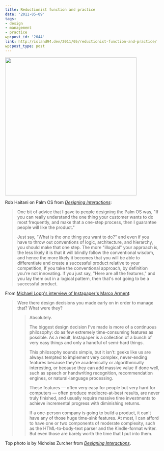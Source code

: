 ```yaml
---
title: Reductionist function and practice
date: '2011-05-09'
tags:
- design
- management
- practice
wp:post_id: '2644'
link: http://island94.dev/2011/05/reductionist-function-and-practice/
wp:post_type: post
---
```


<img class="aligncenter size-full wp-image-2645" title="remote" src="http://www.island94.org/wp-content/uploads/2011/05/remote.jpeg" alt="" width="428" height="450" />

Rob Haitani on Palm OS from <em><a href="http://www.designinginteractions.com/chapters/3">Designing Interactions</a></em>:
<blockquote>One bit of advice that I gave to people designing the Palm OS was, "If you can really understand the one thing your customer wants to do most frequently, and make that a one-step process, then I guarantee people will like the product."

Just say, "What is the one thing you want to do?" and even if you have to throw out conventions of logic, architecture, and hierarchy, you should make that one step. The more "illogical" your approach is, the less likely it is that it will blindly follow the conventional wisdom, and hence the more likely it becomes that you will be able to differentiate and create a successful product relative to your competition, If you take the conventional approach, by definition you're not innovating. If you just say, "Here are all the features," and you lay them out in a logical pattern, then that's not going to be a successful product.</blockquote>
From <a href="http://www.randsinrepose.com/archives/2011/01/25/interview_marco_arment.html">Michael Lopp's interview of Instapaper's Marco Arment</a>:
<blockquote>Were there design decisions you made early on in order to manage that? What were they?
<blockquote>Absolutely.

The biggest design decision I’ve made is more of a continuous philosophy: do as few extremely time-consuming features as possible. As a result, Instapaper is a collection of a bunch of very easy things and only a handful of semi-hard things.

This philosophy sounds simple, but it isn’t: geeks like us are always tempted to implement very complex, never-ending features because they’re academically or algorithmically interesting, or because they can add massive value if done well, such as speech or handwriting recognition, recommendation engines, or natural-language processing.

These features — often very easy for people but very hard for computers — often produce mediocre-at-best results, are never truly finished, and usually require massive time investments to achieve incremental progress with diminishing returns.

If a one-person company is going to build a product, it can’t have any of those huge time-sink features. At most, I can afford to have one or two components of moderate complexity, such as the HTML-to-body-text parser and the Kindle-format writer. But even those are barely worth the time that I put into them.</blockquote>
</blockquote>
Top photo is by Nicholas Zurcher from <em><a href="http://www.designinginteractions.com/chapters/4">Designing Interactions</a></em>.
